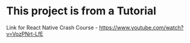 # This project is from a Tutorial
Link for React Native Crash Course - https://www.youtube.com/watch?v=VozPNrt-LfE 